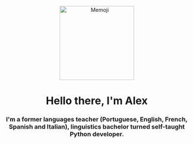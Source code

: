 <p align="center">
  <picture>
    <source media="(prefers-color-scheme: dark)" srcset="https://i.ibb.co/m9xGzqD/0031-C3-EA-5-C32-40-F6-A605-2-E58-A4-D9-F7-F4.png" width=200>
    <source media="(prefers-color-scheme: light)" srcset="https://i.ibb.co/m9xGzqD/0031-C3-EA-5-C32-40-F6-A605-2-E58-A4-D9-F7-F4.png" width=200>
    <img alt="Memoji" src="https://i.ibb.co/m9xGzqD/0031-C3-EA-5-C32-40-F6-A605-2-E58-A4-D9-F7-F4.png" width=100>
  </picture>
</p>

<h1 align="center"> Hello there, I'm Alex </h1>
<h3 align="center"> I'm a former languages teacher (Portuguese, English, French, Spanish and Italian), linguistics bachelor turned self-taught Python developer.</h2>

<!--
**while-is-alex/while-is-alex** is a ✨ _special_ ✨ repository because its `README.md` (this file) appears on your GitHub profile.

Here are some ideas to get you started:

- 🔭 I’m currently working on ...
- 🌱 I’m currently learning ...
- 👯 I’m looking to collaborate on ...
- 🤔 I’m looking for help with ...
- 💬 Ask me about ...
- 📫 How to reach me: ...
- 😄 Pronouns: ...
- ⚡ Fun fact: ...
-->
